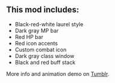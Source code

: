 ## This mod includes:

- Black-red-white laurel style
- Dark gray MP bar
- Red HP bar
- Red icon accents
- Custom combat icon
- Dark gray class window
- Black and red buff stack

More info and animation demo on [Tumblr](https://tera-raven.tumblr.com/post/184630137140/red-and-gray-party-window-persona-5-inspired).